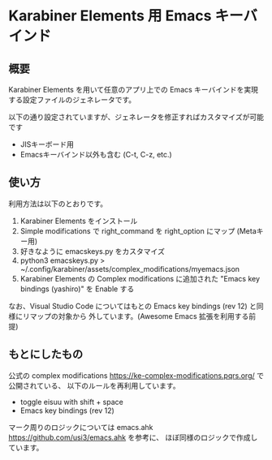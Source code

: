 # Karabiner Elements 用 Emacs キーバインド

## 概要

Karabiner Elements を用いて任意のアプリ上での Emacs キーバインドを実現する設定ファイルのジェネレータです。

以下の通り設定されていますが、ジェネレータを修正すればカスタマイズが可能です

- JISキーボード用
- Emacsキーバインド以外も含む (C-t, C-z, etc.)

## 使い方

利用方法は以下のとおりです。

1. Karabiner Elements をインストール
2. Simple modifications で right_command を right_option にマップ (Metaキー用)
3. 好きなように emacskeys.py をカスタマイズ
4. python3 emacskeys.py > ~/.config/karabiner/assets/complex_modifications/myemacs.json
5. Karabiner Elements の Complex modifications に追加された "Emacs key bindings (yashiro)" を Enable する

なお、Visual Studio Code についてはもとの Emacs key bindings (rev 12) と同様にリマップの対象から
外しています。(Awesome Emacs 拡張を利用する前提)

## もとにしたもの

公式の complex modifications <https://ke-complex-modifications.pqrs.org/> で公開されている、
以下のルールを再利用しています。

- toggle eisuu with shift + space
- Emacs key bindings (rev 12)

マーク周りのロジックについては emacs.ahk <https://github.com/usi3/emacs.ahk> を参考に、
ほぼ同様のロジックで作成しています。
